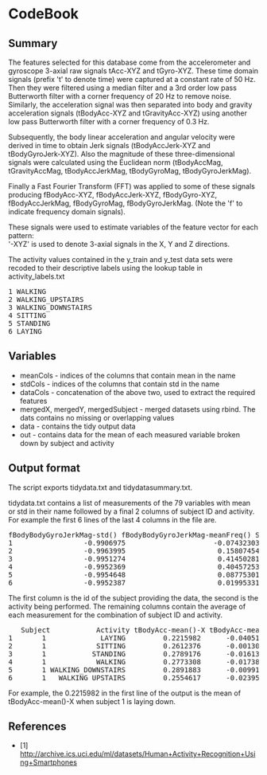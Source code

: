CodeBook
===========

Summary
-----------

The features selected for this database come from the accelerometer and gyroscope 3-axial raw signals tAcc-XYZ and tGyro-XYZ. These time domain signals (prefix 't' to denote time) were captured at a constant rate of 50 Hz. Then they were filtered using a median filter and a 3rd order low pass Butterworth filter with a corner frequency of 20 Hz to remove noise. Similarly, the acceleration signal was then separated into body and gravity acceleration signals (tBodyAcc-XYZ and tGravityAcc-XYZ) using another low pass Butterworth filter with a corner frequency of 0.3 Hz. 

Subsequently, the body linear acceleration and angular velocity were derived in time to obtain Jerk signals (tBodyAccJerk-XYZ and tBodyGyroJerk-XYZ). Also the magnitude of these three-dimensional signals were calculated using the Euclidean norm (tBodyAccMag, tGravityAccMag, tBodyAccJerkMag, tBodyGyroMag, tBodyGyroJerkMag). 

Finally a Fast Fourier Transform (FFT) was applied to some of these signals producing fBodyAcc-XYZ, fBodyAccJerk-XYZ, fBodyGyro-XYZ, fBodyAccJerkMag, fBodyGyroMag, fBodyGyroJerkMag. (Note the 'f' to indicate frequency domain signals). 

These signals were used to estimate variables of the feature vector for each pattern:  
'-XYZ' is used to denote 3-axial signals in the X, Y and Z directions.

The activity values contained in the y_train and y_test data sets were recoded to their descriptive labels using the lookup table in activity_labels.txt

<pre>
1 WALKING
2 WALKING_UPSTAIRS
3 WALKING_DOWNSTAIRS
4 SITTING
5 STANDING
6 LAYING
</pre>

Variables
---------
* meanCols - indices of the columns that contain mean in the name
* stdCols - indices of the columns that contain std in the name
* dataCols - concatenation of the above two, used to extract the required features
* mergedX, mergedY, mergedSubject - merged datasets using rbind. The dats contains no missing or overlapping values
* data - contains the tidy output data
* out - contains data for the mean of each measured variable broken down by subject and activity


Output format
-------------

The script exports tidydata.txt and tidydatasummary.txt. 

tidydata.txt contains a list of measurements of the 79 variables with mean or std in their name followed by a final 2 columns of subject ID and activity. For example the first 6 lines of the last 4 columns in the file are.

<pre>
fBodyBodyGyroJerkMag-std() fBodyBodyGyroJerkMag-meanFreq() Subject Activity
1                 -0.9906975                     -0.07432303       1 STANDING
2                 -0.9963995                      0.15807454       1 STANDING
3                 -0.9951274                      0.41450281       1 STANDING
4                 -0.9952369                      0.40457253       1 STANDING
5                 -0.9954648                      0.08775301       1 STANDING
6                 -0.9952387                      0.01995331       1 STANDING
</pre>

The first column is the id of the subject providing the data, the second is the activity being performed. The remaining columns contain the average of each measurement for the combination of subject ID and activity.

<pre>
   Subject           Activity tBodyAcc-mean()-X tBodyAcc-mean()-Y tBodyAcc-mean()-Z
1       1             LAYING         0.2215982      -0.040513953        -0.1132036
2       1            SITTING         0.2612376      -0.001308288        -0.1045442
3       1           STANDING         0.2789176      -0.016137590        -0.1106018
4       1            WALKING         0.2773308      -0.017383819        -0.1111481
5       1 WALKING_DOWNSTAIRS         0.2891883      -0.009918505        -0.1075662
6       1   WALKING_UPSTAIRS         0.2554617      -0.023953149        -0.0973020
</pre>

For example, the 0.2215982 in the first line of the output is the mean of tBodyAcc-mean()-X when subject 1 is laying down.

References
-------------
 * [1] http://archive.ics.uci.edu/ml/datasets/Human+Activity+Recognition+Using+Smartphones

